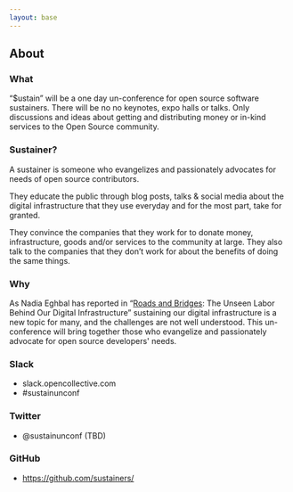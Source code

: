 ```yaml
---
layout: base
---
```


## About

### What
“$ustain” will be a one day un-conference for open source software sustainers. There will be no no keynotes, expo halls or talks. Only discussions and ideas about getting and distributing money or in-kind services to the Open Source community.

### Sustainer?
A sustainer is someone who evangelizes and passionately advocates for needs of open source contributors.

They educate the public through blog posts, talks & social media about the digital infrastructure that they use everyday and for the most part, take for granted.

They convince the companies that they work for to donate money, infrastructure, goods and/or services to the community at large. They also talk to the companies that they don’t work for about the benefits of doing the same things.

### Why
As Nadia Eghbal has reported in “[Roads and Bridges](https://www.fordfoundation.org/library/reports-and-studies/roads-and-bridges-the-unseen-labor-behind-our-digital-infrastructure/): The Unseen Labor Behind Our Digital Infrastructure” sustaining our digital infrastructure is a new topic for many, and the challenges are not well understood. This un-conference will bring together those who evangelize and passionately advocate for open source developers' needs.

### Slack
* slack.opencollective.com
* #sustainunconf

### Twitter
* @sustainunconf (TBD)

### GitHub
* https://github.com/sustainers/
